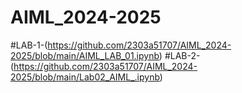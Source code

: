 # AIML_2024-2025
#LAB-1-(https://github.com/2303a51707/AIML_2024-2025/blob/main/AIML_LAB_01.ipynb)
#LAB-2-(https://github.com/2303a51707/AIML_2024-2025/blob/main/Lab02_AIML_.ipynb)
